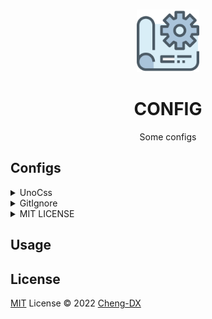 <br>

<p align="center">
<img style="width: 100px" src="./asset/config-icon.png"/>
</p>

<h1 align="center">CONFIG</h1>

<p align="center">Some configs</p>

## Configs

<details>
<summary>UnoCss</summary>

🌭 [`uno.config.ts`](uno.config.ts) -- **_unocss config file_**

```sh
npm i -D unocss
npm i -D @unocss/preset-icons @iconify-json/carbon
```

</details>

<details>
<summary>GitIgnore</summary>

🍕 [`.gitingore`](.gitignore) -- **_gitignore file_**

- Logs
- dependencies
- Editor directories and files

</details>

<details>
<summary>MIT LICENSE</summary>

🥞 [`LICENSE`](LICENSE) -- **_Mit License_**

- 2022 Year
</details>

## Usage

## License

[MIT](./LICENSE) License © 2022 [Cheng-DX](https://github.com/Cheng-DX)

